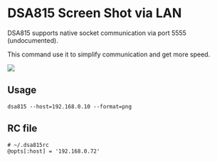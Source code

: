 DSA815 Screen Shot via LAN
==========================

DSA815 supports native socket communication via port 5555 (undocumented).

This command use it to simplify communication and get more speed.

<img src="https://lh3.googleusercontent.com/mMyt_RQ4DnDbjDd2bNQ4oPH2_UEMIgbf4AQAs1HqwDcGrqa4OTtW8IGAZsfRapN6XxT2Y5DMkL7x7Jh1GFKg9YJv-RXk7yA5xdzrtLzfDEtYg0rdlVlbLrd4HcqFNb_ZSfR9hKxD4HdfKjJJU41__F8rfk4DHkmXn8eCmnLqesYKEZUYOik4gyfb_ClUpskfWjmTbzr5W20cNsEgT1AYZLXKqnsY5ZaNtVCvuYzzHPp8YKa2Wq19CpIucezHiGcrR2GO4pHOHKVkU3AEawIEE2hIFMGDMxHDK2HEj0CraVjCQ2po4KplFBPkQ-7HSC--vtn-eQ2c5w2iqVs14-tvIpm6eh2_NE9lNLpxcRMMprGF2tihJpX4fmhmvBK3Ow9ntNTcrj4LMFxentCj06r5S5urgsu4yg9O2AromX7DczuLIMbh7pLilex8dzN2b6p5k8gw2yElDHOjOqjMeGOfI5bubf20F1vQ8D3FADAI1OmI29WiQu8B7sMULCom7KwNj47hSJUSKGxANDG_udxr-lr2Fc6WMHWAPHDaMK7H2yRSRdmUXLQPU-bhhP9KWkp0ZOBV7w=w800-h439-no"/>

## Usage

```
dsa815 --host=192.168.0.10 --format=png
```

## RC file

```
# ~/.dsa815rc
@opts[:host] = '192.168.0.72'
```
